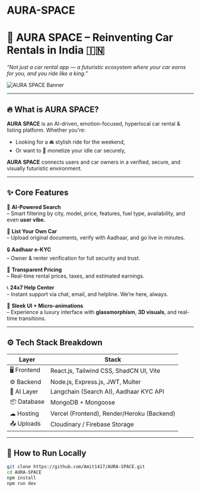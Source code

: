 ﻿# AURA-SPACE
# 🚀 AURA SPACE – Reinventing Car Rentals in India 🇮🇳

_“Not just a car rental app — a futuristic ecosystem where your car earns for you, and you ride like a king.”_

![AURA SPACE Banner](https://your-image-link-here.com) <!-- Optional: Add a cool banner image -->

---

## 🔥 What is AURA SPACE?

**AURA SPACE** is an AI-driven, emotion-focused, hyperlocal car rental & listing platform. Whether you're:

- Looking for a 🚘 stylish ride for the weekend,
- Or want to 🤑 monetize your idle car securely,

**AURA SPACE** connects users and car owners in a verified, secure, and visually futuristic environment.

---

## ✨ Core Features

🧠 **AI-Powered Search**  
– Smart filtering by city, model, price, features, fuel type, availability, and even **user vibe.**

📂 **List Your Own Car**  
– Upload original documents, verify with Aadhaar, and go live in minutes.

🔒 **Aadhaar e-KYC**  
– Owner & renter verification for full security and trust.

💸 **Transparent Pricing**  
– Real-time rental prices, taxes, and estimated earnings.

📞 **24x7 Help Center**  
– Instant support via chat, email, and helpline. We’re here, always.

🎨 **Sleek UI + Micro-animations**  
– Experience a luxury interface with **glassmorphism**, **3D visuals**, and real-time transitions.

---

## ⚙️ Tech Stack Breakdown

| Layer       | Stack                              |
|-------------|-------------------------------------|
| 🖥 Frontend  | React.js, Tailwind CSS, ShadCN UI, Vite |
| ⚙ Backend   | Node.js, Express.js, JWT, Multer     |
| 🧠 AI Layer | Langchain (Search AI), Aadhaar KYC API |
| 📦 Database | MongoDB + Mongoose                  |
| ☁ Hosting   | Vercel (Frontend), Render/Heroku (Backend) |
| 📤 Uploads   | Cloudinary / Firebase Storage       |

---

## 🚀 How to Run Locally

```bash
git clone https://github.com/Amit1417/AURA-SPACE.git
cd AURA-SPACE
npm install
npm run dev
